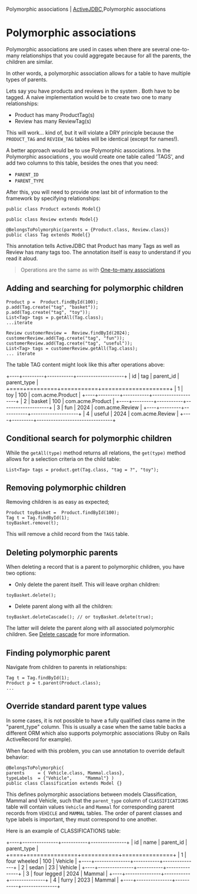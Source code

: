Polymorphic associations | <a href="/activejdbc">ActiveJDBC</a>,Polymorphic associations

# Polymorphic associations

<div id="toc"></div>

Polymorphic associations are used in cases when there are several one-to-many relationships that you could aggregate
because for all the parents, the children are similar.

In other words, a polymorphic association allows for a table to have multiple types of parents.


Lets say you have products and reviews in the system . Both have to be tagged.
A naive implementation would be to create two one to many relationships:

-   Product has many ProductTag(s)
-   Review has many ReviewTag(s)

This will work... kind of, but it will violate a DRY principle because the `PRODUCT_TAG` and `REVIEW_TAG`
tables will be identical (except for names!).

A better approach would be to use Polymorphic associations. In the Polymorphic associations , you would create one
table called 'TAGS', and add two columns to this table, besides the ones that you need:

-   `PARENT_ID`
-   `PARENT_TYPE`

After this, you will need to provide one last bit of information to the framework by specifying relationships:

~~~~ {.java}
public class Product extends Model{}

public class Review extends Model{}

@BelongsToPolymorphic(parents = {Product.class, Review.class})
public class Tag extends Model{}
~~~~

This annotation tells ActiveJDBC that Product has many Tags as well as Review has many tags too.
The annotation itself is easy to understand if you read it aloud.


>
> Operations are the same as with [One-to-many associations](one_to_many_associations)
>

## Adding and searching for polymorphic children

~~~~ {.java}
Product p =  Product.findById(100);
p.add(Tag.create("tag", "basket"));
p.add(Tag.create("tag", "toy"));
List<Tag> tags = p.getAll(Tag.class);
...iterate

Review customerReview =  Review.findById(2024);
customerReview.add(Tag.create("tag", "fun"));
customerReview.add(Tag.create("tag", "useful"));
List<Tag> tags = customerReview.getAll(Tag.class);
... iterate
~~~~

The table TAG content might look like this after operations above:

+----+---------+-----------+--------------------+
| id | tag     | parent_id | parent_type        |
+====+=========+===========+====================+
|  1 | toy     |  100      | com.acme.Product   |
+----+---------+-----------+--------------------+
|  2 | basket  |  100      | com.acme.Product   |
+----+---------+-----------+--------------------+
|  3 | fun     | 2024      | com.acme.Review    |
+----+---------+-----------+--------------------+
|  4 | useful  | 2024      | com.acme.Review    |
+----+---------+--------------------------------+


## Conditional search for polymorphic children

While the `getAll(type)` method returns all relations, the `get(type)` method allows for a selection criteria on the child table:

~~~~ {.java}
List<Tag> tags = product.get(Tag.class, "tag = ?", "toy");
~~~~

## Removing polymorphic children

Removing children is as easy as expected;

~~~~ {.java}
Product toyBasket =  Product.findById(100);
Tag t = Tag.findById(1);
toyBasket.remove(t);
~~~~

This will remove a child record from the `TAGS` table.

## Deleting polymorphic parents

When deleting a record that is a parent to polymorphic children, you have two options:

-   Only delete the parent itself. This will leave orphan children:

~~~~ {.java}
toyBasket.delete();
~~~~

-   Delete parent along with all the children:

~~~~ {.java}
toyBasket.deleteCascade(); // or toyBasket.delete(true);
~~~~

The latter will delete the parent along with all associated polymorphic children.
See [Delete cascade](delete_cascade) for more information.

## Finding polymorphic parent

Navigate from children to parents in relationships:

~~~~ {.java}
Tag t = Tag.findById(1);
Product p = t.parent(Product.class);
...
~~~~

## Override standard parent type values

In some cases, it is not possible to have a fully qualified class name in the "parent_type" column.
This is usually a case when the same table backs a different ORM which also supports polymorphic associations
(Ruby on Rails ActiveRecord for example).

When faced with this problem, you can use annotation to override default behavior:

~~~~ {.java}
@BelongsToPolymorphic(
parents     = { Vehicle.class, Mammal.class}, 
typeLabels  = {"Vehicle",     "Mammal"} )
public class Classification extends Model {}
~~~~

This defines polymorphic associations between models Classification, Mammal and Vehicle,
such that the `parent_type` column of `CLASSIFICATIONS` table will contain values
`Vehicle` and `Mammal` for corresponding parent records from `VEHICLE` and `MAMMAL` tables.
The order of parent classes and type labels is important, they must correspond to one another.

Here is an example of CLASSIFICATIONS table:

+----+---------------+-----------+---------------+
| id | name          | parent_id | parent_type   |
+====+===============+===========+===============+
|  1 | four wheeled  | 100       | Vehicle       |
+----+---------------+-----------+---------------+
|  2 | sedan         | 23        | Vehicle       |
+----+---------------+-----------+---------------+
|  3 | four legged   | 2024      | Mammal        |
+----+---------------+-----------+---------------+
|  4 | furry         | 2023      | Mammal        |
+----+---------------+-----------+---------------+
